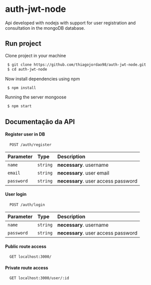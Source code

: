 # auth-jwt-node
Api developed with nodejs with support for user registration and consultation in the mongoDB database.
## Run project

Clone project in your machine

```bash
 $ git clone https://github.com/thiagojordao98/auth-jwt-node.git
 $ cd auth-jwt-node
```

Now install dependencies using npm
```bash
 $ npm install
````

Running the server mongoose
```bash
 $ npm start
````
## Documentação da API

#### Register user in DB

```http
  POST /auth/register
```

| Parameter   | Type       | Description                           |
| :---------- | :--------- | :---------------------------------- |
| `name` | `string` | **necessary**. username |
| `email` | `string` | **necessary**. user email |
| `password` | `string` | **necessary**. user access password |

#### User login

```http
  POST /auth/login
```

| Parameter   | Type       | Description                                   |
| :---------- | :--------- | :------------------------------------------ |
| `name` | `string` | **necessary**. username |
| `password` | `string` | **necessary**. user access password |

#### Public route access

```http
  GET localhost:3000/
```

#### Private route access

```http
  GET localhost:3000/user/:id
```
